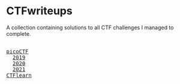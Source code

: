 # CTFwriteups
A collection containing solutions to all CTF challenges I managed to complete.
<br><br>
<pre>
<a href="./picoCTF">picoCTF</a>
  <a href="./picoCTF/2019">2019</a>
  <a href="./picoCTF/2020">2020</a>
  <a href="./picoCTF/2021">2021</a>
<a href="./CTFlearn">CTFlearn</a>
</pre>
